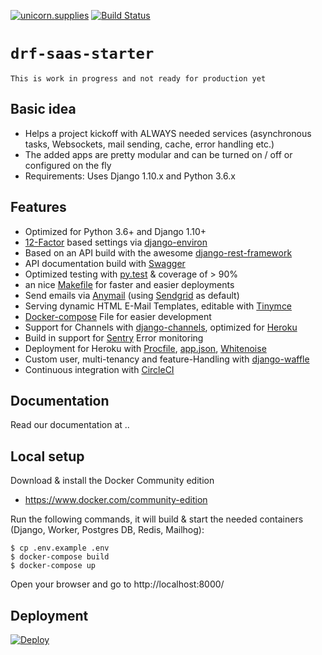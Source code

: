 [![unicorn.supplies](https://img.shields.io/badge/made%20by-unicorn.supplies-blue.svg)](https://www.unicorn.supplies/)
[![Build Status](https://circleci.com/gh/unicorn-supplies/drf-saas-starter.png?style=shield&circle-token=36515d7bdb2ff036a488c3b58bea07e80bf2fad1)](https://circleci.com/gh/unicorn-supplies/drf-saas-starter/)

# `drf-saas-starter`

`This is work in progress and not ready for production yet`

## Basic idea

* Helps a project kickoff with ALWAYS needed services (asynchronous tasks, Websockets, mail sending, cache, error handling etc.)
* The added apps are pretty modular and can be turned on / off or configured on the fly
* Requirements: Uses Django 1.10.x and Python 3.6.x

## Features

* Optimized for Python 3.6+ and Django 1.10+
* [12-Factor](12factor.net) based settings via [django-environ](12factor.net)
* Based on an API build with the awesome [django-rest-framework](#)
* API documentation build with [Swagger](#)
* Optimized testing with [py.test](https://docs.pytest.org/en/latest/) & coverage of > 90%
* an nice [Makefile](#) for faster and easier deployments
* Send emails via [Anymail](#) (using [Sendgrid](#) as default)
* Serving dynamic HTML E-Mail Templates, editable with [Tinymce](#)
* [Docker-compose](#) File for easier development
* Support for Channels with [django-channels](#), optimized for [Heroku](https://blog.heroku.com/in_deep_with_django_channels_the_future_of_real_time_apps_in_django)
* Build in support for [Sentry](#) Error monitoring
* Deployment for Heroku with [Procfile](#), [app.json](#), [Whitenoise](#)
* Custom user, multi-tenancy and feature-Handling with [django-waffle](#)
* Continuous integration with [CircleCI](#)

## Documentation

Read our documentation at ..

## Local setup

Download & install the Docker Community edition
* https://www.docker.com/community-edition

Run the following commands, it will build & start the needed containers (Django, Worker, Postgres DB, Redis, Mailhog):

```
$ cp .env.example .env
$ docker-compose build
$ docker-compose up
```

Open your browser and go to http://localhost:8000/

## Deployment

[![Deploy](https://www.herokucdn.com/deploy/button.svg)](https://heroku.com/deploy)
